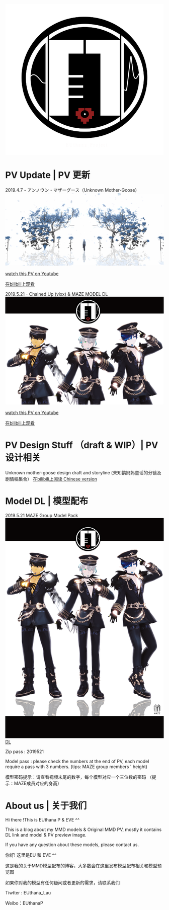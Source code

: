 ![](image/EU2.png)



# PV Update |  PV 更新

2019.4.7 - アンノウン・マザーグース（Unknown Mother-Goose）
![](image/unkown.png)

[watch this PV on Youtube](https://www.youtube.com/watch?v=EWocFcocft8&lc=z22vvx0znzmcsnfhf04t1aokgmuyedliemix1xdre0fmrk0h00410)

[在bilibili上观看](https://www.bilibili.com/video/av48569151)

2019.5.21 - Chained Up (vixx) & MAZE MODEL DL
![](image/maze_title.png)

[watch this PV on Youtube](https://www.youtube.com/watch?v=EWocFcocft8&lc=z22vvx0znzmcsnfhf04t1aokgmuyedliemix1xdre0fmrk0h00410)

[在bilibili上观看](https://www.bilibili.com/video/av53172362)

# PV Design Stuff （draft & WIP）|  PV 设计相关 

Unknown mother-goose design draft and storyline (未知鹅妈妈童谣的分镜及剧情稿集合）
[在bilibili上阅读 Chinese version](https://www.bilibili.com/read/cv2523141)


# Model DL  | 模型配布

2019.5.21 MAZE Group Model Pack
![](image/MAZE_Poster.png) 
[DL](https://1drv.ms/u/s!ArFi6f6wphF1hW0zPry423lB7F35)


Zip pass  : 2019521

Model pass : please check the numbers at the end of PV, each model require a pass with 3 numbers. (tips: MAZE group members ' height)

模型密码提示：请查看视频末尾的数字，每个模型对应一个三位数的密码 （提示：MAZE成员对应的身高）




# About us  |  关于我们
Hi there !This is EUthana P & EVE ^^ 

This is a blog about my MMD models & Original MMD PV, mostly it contains DL link and model & PV  preview image.

If you have any question about these models, please contact us.


你好! 这里是EU 和 EVE ^^

这是我的关于MMD模型配布的博客，大多数会在这里发布模型配布相关和模型预览图

如果你对我的模型有任何疑问或者更新的需求，请联系我们


Tiwtter : EUthana_Lau    

Weibo：EUthanaP
